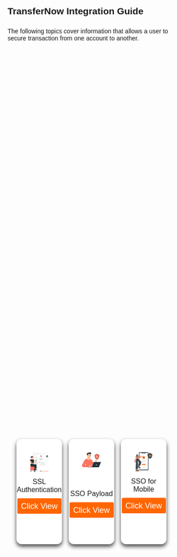 ## TransferNow Integration Guide

<div style="margin:25px; margin-left:0px;">The following topics cover information that allows a user to secure transaction from one account to another.
    <div class="debit-body-list">
    <div class="debit-container-list">
        <div class="main-card-debit-list">
            <div class="cards-debit-list">
                <div class="card-debit-list">
                <div class="content-debit-list">
                <div class="img-debit">
                        <img src="https://raw.githubusercontent.com/Fiserv/transfer-now/develop/assets/images/ssl-auth-transfernow.png" alt="add-debit">
                    </div>
                    <div class="ssl-auth-main-page">
                    <div class="details-list">
                        <div class="name-list">SSL Authentication</div>
                    </div>
                    <div class="media-icons-list">
                        <a href="?path=docs/getting-started/TN-Integration-Guide/SSL-Authentication.md">Click View</a>
                    </div>
                    </div>
                </div>
                </div>
                <div class="card-debit-list">
                    <div class="content-debit-list">
                    <div class="img-debit">
                        <img src="https://raw.githubusercontent.com/Fiserv/transfer-now/develop/assets/images/ssl_auth.png" alt="add-debit">
                    </div>
                    <div class="sso-payload-content">
                        <div class="details-list">
                            <div class="name-list">SSO Payload</div>
                        </div>
                        <div class="media-icons-list">
                            <a href="?path=docs/getting-started/TN-Integration-Guide/SSO-Guidelines/payload-secure-msg.md">Click View</a>
                        </div>
                        </div>
                    </div>
                    </div>
                    <div class="card-debit-list">
                        <div class="content-debit-list">
                        <div class="img-debit">
                        <img src="https://raw.githubusercontent.com/Fiserv/transfer-now/develop/assets/images/ssl-mobile-transfernow.png" alt="add-debit">
                    </div>
                    <div class="ssl-auth-main-page">
                            <div class="details-list">
                                <div class="name-list">SSO for Mobile</div>
                            </div>
                            <div class="media-icons-list">
                            <a href="?path=docs/getting-started/TN-Integration-Guide/SSO-For-Mobile.md">Click View</a>
                            </div>
                            </div>
                        </div>
                        </div>
            </div>
            <div class="cards-debit-2-list">
                <div class="card-debit-list">
                <div class="content-debit-list">
                <div class="img-debit">
                        <img src="https://raw.githubusercontent.com/Fiserv/transfer-now/develop/assets/images/brokerage-TN-main.png" alt="add-debit">
                    </div>
                    <div class="details-list">
                        <div class="name-list">Add Brokerage Accounts</div>
                    </div>
                    <div class="media-icons-list">
                        <a href="?path=docs/transfer-via-bank-accounts/add_brokerage.md">Click View</a>
                    </div>
                </div>
                </div>
                <div class="card-debit-list">
                    <div class="content-debit-list">
                    <div class="img-debit">
                        <img src="https://raw.githubusercontent.com/Fiserv/transfer-now/develop/assets/images/secured-TN-main.png" alt="add-debit">
                    </div>
                    <div class="details-list">
                        <div class="name-list">
                            Account Restrictions.
                        </div>
                    </div>
                        <div class="media-icons-list">
                            <a href="?path=docs/transfer-via-bank-accounts/accounts-restrictions.md">
                            Click View
                            </a>
                        </div>
                    </div>
                </div>
            </div>
        </div>
    </div>
</div>
</div>

<style>
    .ssl-auth-main-page{
        margin-top: 10px;
    }
    .sso-payload-content{
        position: relative;
        top: 48px;
    }
    #bullets {
    margin: 0 0 30px 0;
    position: relative;
    bottom: 39px;
    text-align: center;
    padding: 17px;
    border-bottom: 1px solid #8080803d;
    }
    #bullets label {
        display: inline-block;
        width: 10px;
        height: 10px;
        border-radius: 100%;
        background: #ccc;
        margin: 0 10px;
    }
    #slide1:checked~#bullets label:nth-child(1),
    #slide2:checked~#bullets label:nth-child(2),
    #slide3:checked~#bullets label:nth-child(3),
    #slide4:checked~#bullets label:nth-child(4) {
        background: #444;
    }
    * {
        margin: 0;
        padding: 0;
        box-sizing: border-box;
        font-family: sans-serif;
    }
    .debit-body {
        display: flex;
        min-height: 50vh;
        align-items: center;
        justify-content: flex-end;
        background: #6a737d;
        background-position: center;
        background-size: cover;
        position: relative;
    }
    .debit-body::before {
        z-index: 777;
        content: '';
        position: absolute;
        background: #f1f1f1;
        width: 100%;
        height: 100%;
    }
    .debit-container{
        max-width: 950px;
        width: 100%;
        overflow: hidden;
        padding: 80px 0;
        z-index: 999;
    }
    .debit-container .main-card-debit {
        display: flex;
        justify-content: space-evenly;
        width: 400%;
        transition: 1s;
    }
    #two:checked~.main-card-debit {
        margin-left: -100%;
    }
    .debit-container .main-card-debit .cards-debit {
        width: calc(200% / 1 - 10px);
        display: flex;
        flex-wrap: wrap;
        margin: 0 10px;
        justify-content: space-between;
    }
    .main-card-debit .cards-debit .card-debit {
        width: calc(300% / 1 - 10px);
        background: white;
        border-radius: 5px;
        padding: 10px;
        box-shadow: 0 5px 10px rgba(0, 0, 0, 0.75);
        transition: all 0.4s ease;
    }
    .main-card-debit .cards-debit .card-debit:hover {
        transform: translateY(-15px);
    }
    .cards-debit .card-debit .content-debit {
        width: 100%;
        display: flex;
        flex-direction: column;
        justify-content: center;
        align-items: center;
        text-align: center;
    }
    
    .debit-container .button-debit {
        width: 100%;
        display: flex;
        justify-content: center;
        margin: 20px;
    }
    .button-debit label {
        height: 15px;
        width: 15px;
        border-radius: 20px;
        background: #6a737d;
        margin: 0 4px;
        cursor: pointer;
        transition: all 0.5s ease;
    }
    .debit-body-list {
        display: flex;
        min-height: 50vh;
        align-items: center;
        justify-content: center;
        background-position: center;
        background-size: cover;
        position: relative;
    }
    .debit-body-list::before {
        z-index: 777;
        content: '';
        position: absolute;
        width: 100%;
        height: 100%;
    }
    .debit-container-list{
        max-width: 950px;
        width: 100%;
        overflow: hidden;
        padding: 80px 0 20px 0;
        z-index: 999;
    }
    .debit-container-list .main-card-debit-list {
        display: flex;
        justify-content: space-evenly;
        width: 200%;
        transition: 1s;
    }
    /* #slidetwo:checked~.main-card-debit-list {
        margin-left: -100%;
    } */
    .debit-container-list .main-card-debit-list .cards-debit-list {
        width: calc(100% / 2 - 10px);
        display: flex;
        flex-wrap: wrap;
        margin: 0 20px;
        justify-content: space-between;
    }
    .debit-container-list .main-card-debit-list .cards-debit-2-list {
        width: calc(100% / 2 - 10px);
        display: flex;
        flex-wrap: wrap;
        margin: 0 20px;
    }
    .main-card-debit-list .cards-debit-2-list .card-debit-list {
        width: calc(70% / 2 - 10px);
        background: white;
        border-radius: 12px;
        padding: 30px;
        height: 100%;
        margin: 10px;
        box-shadow: 0 5px 10px rgba(0, 0, 0, 0.75);
        transition: all 0.4s ease;
    }
    .main-card-debit-list .cards-debit-list .card-debit-list {
        width: calc(100% / 3 - 10px);
        background: white;
        border-radius: 12px;
        padding: 30px;
        height: 90%;
        box-shadow: 0 5px 10px rgba(0, 0, 0, 0.75);
        transition: all 0.4s ease;
    }
    /* .main-card-debit-list .cards-debit-list .card-debit-list:hover {
        transform: translateY(-15px);
    } */
    .cards-debit-list .card-debit-list .content-debit-list {
        width: 100%;
        display: flex;
        flex-direction: column;
        justify-content: center;
        align-items: center;
        text-align: center;
    }
    .cards-debit-list .card-debit-list .content-debit-list .img-debit-list {
        height: 200px;
        width: 130px;
        margin-bottom: 14px;
    }
    .card-debit-list .content-debit-list .img-debit-list img {
        height: 100%;
        width: 100%;
        border: 3px solid #f1f1f1;
        border-radius: 15%;
        object-fit: cover;
    }
    .card-debit-list .content-debit-list .name-list {
        font-size: 16px;
    }
    .card-debit-list .content-debit-list .desc-list {
        font-size: 20px;
        color: #ff676d;
    }
    .card-debit-list .content-debit-list .media-icons-list {
        margin-top: 10px;
        display: flex;
        justify-content: center;
    }
    .media-icons-list a {
        text-align: center;
        line-height: 33px;
        height: 35px;
        width: 100px;
        margin: 0 4px;
        font-size: 18px;
        color: white;
        border-radius: 5%;
        text-decoration: none;
        border: 2px solid transparent;
        background: #f60;
        transition: all 0.3s ease;
    }
    .media-icons-list a:hover {
        color: #f60;
        background-color: white;
        border-color: #f60;
    }
    .debit-container-list .button-debit-list {
        width: 100%;
        display: flex;
        justify-content: center;
        margin: 20px;
    }
    .button-debit-list label {
        height: 15px;
        width: 15px;
        border-radius: 20px;
        background: #6a737d;
        margin: 0 4px;
        cursor: pointer;
        transition: all 0.5s ease;
    }
   </style>